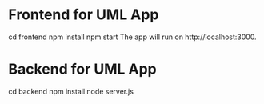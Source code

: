 # Frontend for UML App
cd frontend
npm install
npm start
The app will run on http://localhost:3000.

# Backend for UML App
cd backend
npm install
node server.js
